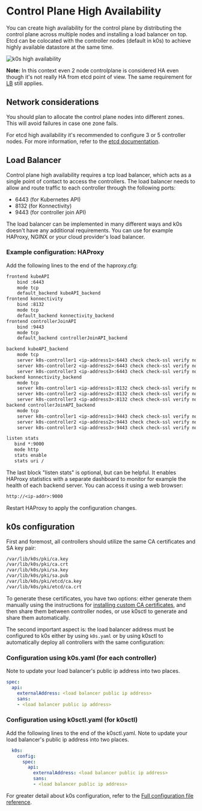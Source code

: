 <!--
SPDX-FileCopyrightText: 2021 k0s authors

SPDX-License-Identifier: CC-BY-SA-4.0
-->

# Control Plane High Availability

You can create high availability for the control plane by distributing the control plane across multiple nodes and installing a load balancer on top. Etcd can be colocated with the controller nodes (default in k0s) to achieve highly available datastore at the same time.

![k0s high availability](img/k0s_high_availability.png)

**Note:** In this context even 2 node controlplane is considered HA even though it's not really HA from etcd point of view. The same requirement for [LB](#load-balancer) still applies.

## Network considerations

You should plan to allocate the control plane nodes into different zones. This will avoid failures in case one zone fails.

For etcd high availability it's recommended to configure 3 or 5 controller nodes. For more information, refer to the [etcd documentation](https://etcd.io/docs/latest/faq/#why-an-odd-number-of-cluster-members).

## Load Balancer

Control plane high availability requires a tcp load balancer, which acts as a single point of contact to access the controllers. The load balancer needs to allow and route traffic to each controller through the following ports:

- 6443 (for Kubernetes API)
- 8132 (for Konnectivity)
- 9443 (for controller join API)

The load balancer can be implemented in many different ways and k0s doesn't have any additional requirements. You can use for example HAProxy, NGINX or your cloud provider's load balancer.

### Example configuration: HAProxy

Add the following lines to the end of the haproxy.cfg:

```txt
frontend kubeAPI
    bind :6443
    mode tcp
    default_backend kubeAPI_backend
frontend konnectivity
    bind :8132
    mode tcp
    default_backend konnectivity_backend
frontend controllerJoinAPI
    bind :9443
    mode tcp
    default_backend controllerJoinAPI_backend

backend kubeAPI_backend
    mode tcp
    server k0s-controller1 <ip-address1>:6443 check check-ssl verify none
    server k0s-controller2 <ip-address2>:6443 check check-ssl verify none
    server k0s-controller3 <ip-address3>:6443 check check-ssl verify none
backend konnectivity_backend
    mode tcp
    server k0s-controller1 <ip-address1>:8132 check check-ssl verify none
    server k0s-controller2 <ip-address2>:8132 check check-ssl verify none
    server k0s-controller3 <ip-address3>:8132 check check-ssl verify none
backend controllerJoinAPI_backend
    mode tcp
    server k0s-controller1 <ip-address1>:9443 check check-ssl verify none
    server k0s-controller2 <ip-address2>:9443 check check-ssl verify none
    server k0s-controller3 <ip-address3>:9443 check check-ssl verify none

listen stats
   bind *:9000
   mode http
   stats enable
   stats uri /
```

The last block "listen stats" is optional, but can be helpful. It enables HAProxy statistics with a separate dashboard to monitor for example the health of each backend server. You can access it using a web browser:

```txt
http://<ip-addr>:9000
```

Restart HAProxy to apply the configuration changes.

## k0s configuration

First and foremost, all controllers should utilize the same CA certificates and SA key pair:

```txt
/var/lib/k0s/pki/ca.key
/var/lib/k0s/pki/ca.crt
/var/lib/k0s/pki/sa.key
/var/lib/k0s/pki/sa.pub
/var/lib/k0s/pki/etcd/ca.key
/var/lib/k0s/pki/etcd/ca.crt
```

To generate these certificates, you have two options: either generate them
manually using the instructions for [installing custom CA certificates], and
then share them between controller nodes, or use k0sctl to generate and share
them automatically.

The second important aspect is: the load balancer address must be configured to k0s either by using `k0s.yaml` or by using k0sctl to automatically deploy all controllers with the same configuration:

[installing custom CA certificates]: custom-ca.md

### Configuration using k0s.yaml (for each controller)

Note to update your load balancer's public ip address into two places.

```yaml
spec:
  api:
    externalAddress: <load balancer public ip address>
    sans:
    - <load balancer public ip address>
```

### Configuration using k0sctl.yaml (for k0sctl)

Add the following lines to the end of the k0sctl.yaml. Note to update your load balancer's public ip address into two places.

```yaml
  k0s:
    config:
      spec:
        api:
          externalAddress: <load balancer public ip address>
          sans:
          - <load balancer public ip address>
```

For greater detail about k0s configuration, refer to the [Full configuration file reference](configuration.md).
